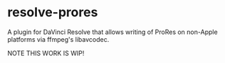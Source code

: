 # resolve-prores
A plugin for DaVinci Resolve that allows writing of ProRes on non-Apple platforms via ffmpeg's libavcodec.

NOTE THIS WORK IS WIP!
